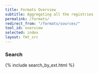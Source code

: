 ```yaml
---
title: Formats Overview
subtitle: Aggregating all the registries
permalink: /formats/
redirect_from: "/formats/sources/"
tool_id: overview
selected: index
layout: fmt_src
---
```


<h3>Search</h3>

{% include search_by_ext.html %}